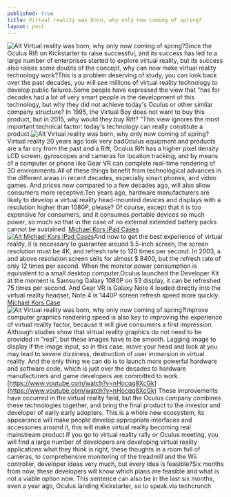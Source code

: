 ```yaml
---
published: true
title: Virtual reality was born, why only now coming of spring?
layout: post
---
```

![Alt Virtual reality was born, why only now coming of spring?](https://c1.staticflickr.com/9/8761/28294621521_7cd1e55c28_z.jpg)Since the Oculus Rift on Kickstarter to raise successful, and its success has led to a large number of enterprises started to explore virtual reality, but its success also raises some doubts of the concept, why can now make virtual reality technology work?This is a problem deserving of study, you can look back over the past decades, you will see millions of virtual reality technology to develop public failures.Some people have expressed the view that \"has for decades had a lot of very smart people in the development of this technology, but why they did not achieve today\'s Oculus or other similar company structure? In 1995, the Virtual Boy does not want to buy this product, but in 2015, why would they buy Rift? ”This view ignores the most important technical factor: today\'s technology can really constitute a product.![Alt Virtual reality was born, why only now coming of spring?](https://c1.staticflickr.com/9/8627/28090571770_f45a77c800_z.jpg)Virtual reality 20 years ago look very badOculus equipment and products are a far cry from the past and a Rift, Oculus Rift has a higher pixel density LCD screen, gyroscopes and cameras for location tracking, and by means of a computer or phone like Gear VR can complete real-time rendering of 3D environments.All of these things benefit from technological advances in the different areas in recent decades, especially smart phones, and video games. And prices now compared to a few decades ago, will also allow consumers more receptive.Ten years ago, hardware manufacturers are likely to develop a virtual reality head-mounted devices and displays with a resolution higher than 1080P, please? Of course, except that it is too expensive for consumers, and it consumes portable devices so much power, so much so that in the case of no external extended battery packs cannot be sustained. [Michael Kors iPad Cases](http://www.awacase.com/michael-kors-ipad-air-case-p-10440.html)[![Alt Michael Kors iPad Cases](http://www.awacase.com/images/large/ipad/michael_kors_air200_lrg.jpg)](http://www.awacase.com/michael-kors-ipad-air-case-p-10440.html)And now to get the best experience of virtual reality, it is necessary to guarantee around 5.5-inch screen, the screen resolution must be 4K, and refresh rate to 120 times per second. In 2003, a and above resolution screen sells for almost $ 8400, but the refresh rate of only 12 times per second. When the monitor power consumption is equivalent to a small desktop computer.Oculus launched the Developer Kit at the moment is Samsung Galaxy 1080P on S3 display, it can be refreshed 75 times per second. And Gear VR is Galaxy Note 4 loaded directly into the virtual reality headset, Note 4 is 1440P screen refresh speed more quickly. [Michael Kors Case](https://offerupnow.com/item/detail/135570012/new-michael-kors-wallet-purse-obo)![Alt Virtual reality was born, why only now coming of spring?](https://c1.staticflickr.com/9/8802/28090579730_62863b3e9d_z.jpg)Improve computer graphics rendering speed is also key to improving the experience of virtual reality factor, because it will give consumers a first impression. Although studies show that virtual reality graphics do not need to be provided in \"real\", but these images have to be smooth. Lagging image to display if the image input, so in this case, move your head and look at you may lead to severe dizziness, destruction of user immersion in virtual reality. And the only thing we can do is to launch more powerful hardware and software code, which is just over the decades to hardware manufacturers and game developers are committed to work. [https://www.youtube.com/watch?v=nHocqg8XcGk](https://www.youtube.com/watch?v=nHocqg8XcGk) These improvements have occurred in the virtual reality field, but the Oculus company combines these technologies together, and bring the final product to the investor and developer of early early adopters. This is a whole new ecosystem, its appearance will make people develop appropriate interfaces and accessories around it, this will make virtual reality becoming real mainstream product.If you go to virtual reality rally or Oculus meeting, you will find a large number of developers are developing virtual reality applications what they think is right, these thoughts in a room full of cameras, to comprehensive monitoring of the treadmill and the Wii controller, developer ideas very much, but every idea is feasible?Six months from now, these developers will know which plans are feasible and what is not a viable option now. This sentence can also be in the last six months, even a year ago, Oculus landing Kickstarter, so to speak.via techcrunch